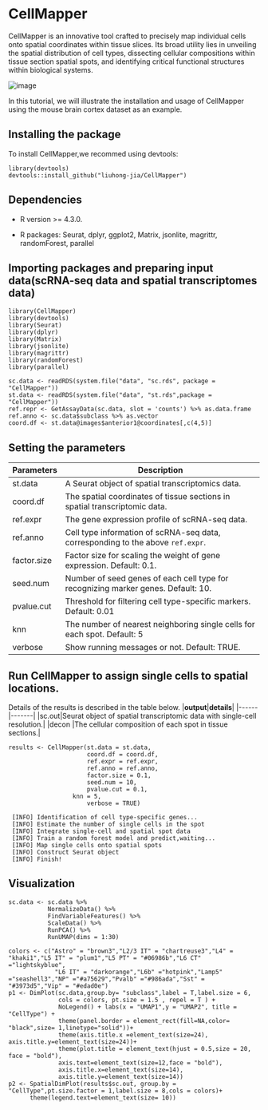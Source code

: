 # CellMapper 
CellMapper is an innovative tool crafted to precisely map individual cells onto spatial coordinates within tissue slices. Its broad utility lies in unveiling the spatial distribution of cell types, dissecting cellular compositions within tissue section spatial spots, and identifying critical functional structures within biological systems.

![image](https://github.com/liuhong-jia/CellMapper/blob/main/vignettes/workflow.png)

In this tutorial, we will illustrate the installation and usage of CellMapper using the mouse brain cortex dataset as an example.

## Installing the package
To install CellMapper,we recommed using devtools:

```
library(devtools)
devtools::install_github("liuhong-jia/CellMapper")  
```

## Dependencies
- R version >= 4.3.0.

- R packages: Seurat, dplyr, ggplot2, Matrix, jsonlite, magrittr, randomForest, parallel

## Importing packages and preparing input data(scRNA-seq data and spatial transcriptomes data)

```
library(CellMapper)
library(devtools)
library(Seurat)
library(dplyr)
library(Matrix)
library(jsonlite)
library(magrittr)
library(randomForest)
library(parallel)
```

```
sc.data <- readRDS(system.file("data", "sc.rds", package = "CellMapper"))
st.data <- readRDS(system.file("data", "st.rds",package = "CellMapper"))
ref.repr <- GetAssayData(sc.data, slot = 'counts') %>% as.data.frame
ref.anno <- sc.data$subclass %>% as.vector
coord.df <- st.data@images$anterior1@coordinates[,c(4,5)]
```

## Setting the parameters
|**Parameters**|**Description**                      |
|----------|-----------------------------------------|
|st.data   |A Seurat object of spatial transcriptomics data.|
|coord.df  |The spatial coordinates of tissue sections in spatial transcriptomic data.|
|ref.expr  | The gene expression profile of scRNA-seq data.|
|ref.anno  |Cell type information of scRNA-seq data, corresponding to the above `ref.expr`.|
|factor.size|Factor size for scaling the weight of gene expression. Default: 0.1.|
|seed.num|Number of seed genes of each cell type for recognizing marker genes. Default: 10.|
|pvalue.cut|Threshold for filtering cell type-specific markers. Default: 0.01|
|knn       |The number of nearest neighboring single cells for each spot. Default: 5|
|verbose   |Show running messages or not. Default: TRUE.|

## Run CellMapper  to assign single cells to spatial locations.
Details of the results is described in the table below.
|**output**|**details**|
|------|-------|
|sc.out|Seurat object of spatial transcriptomic data with single-cell resolution.|
|decon |The cellular composition of each spot in tissue sections.|

    results <- CellMapper(st.data = st.data,
                          coord.df = coord.df,
                          ref.expr = ref.expr,
                          ref.anno = ref.anno,
                          factor.size = 0.1,
                          seed.num = 10,
                          pvalue.cut = 0.1,
		              knn = 5,
                          verbose = TRUE)
   
     [INFO] Identification of cell type-specific genes...
     [INFO] Estimate the number of single cells in the spot
     [INFO] Integrate single-cell and spatial spot data
     [INFO] Train a random forest model and predict,waiting...
     [INFO] Map single cells onto spatial spots
     [INFO] Construct Seurat object
     [INFO] Finish!
  
## Visualization 
```
sc.data <- sc.data %>%
           NormalizeData() %>%
           FindVariableFeatures() %>%
           ScaleData() %>%
           RunPCA() %>%
           RunUMAP(dims = 1:30)
```

```
colors <- c("Astro" = "brown3","L2/3 IT" = "chartreuse3","L4" = "khaki1","L5 IT" = "plum1","L5 PT" = "#06986b","L6 CT" ="lightskyblue",
             "L6 IT" = "darkorange","L6b" ="hotpink","Lamp5" ="seashell3","NP" ="#a75629","Pvalb" ="#986ada","Sst" = "#3973d5","Vip" = "#edad0e")
p1 <- DimPlot(sc.data,group.by= "subclass",label = T,label.size = 6,
              cols = colors, pt.size = 1.5 , repel = T ) + 
              NoLegend() + labs(x = "UMAP1",y = "UMAP2", title = "CellType") +
              theme(panel.border = element_rect(fill=NA,color= "black",size= 1,linetype="solid"))+
              theme(axis.title.x =element_text(size=24), axis.title.y=element_text(size=24))+
              theme(plot.title = element_text(hjust = 0.5,size = 20, face = "bold"),
              axis.text=element_text(size=12,face = "bold"),
              axis.title.x=element_text(size=14),
              axis.title.y=element_text(size=14))
p2 <- SpatialDimPlot(results$sc.out, group.by = "CellType",pt.size.factor = 1,label.size = 8,cols = colors)+
      theme(legend.text=element_text(size= 10))
```
